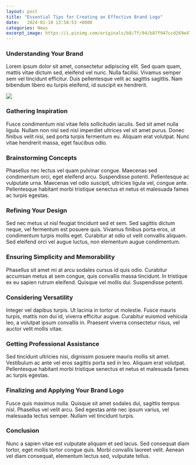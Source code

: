 ```yaml
---
layout: post
title: "Essential Tips for Creating an Effective Brand Logo"
date:   2024-01-18 13:58:53 +0000
categories: News
excerpt_image: https://i.pinimg.com/originals/b8/7f/94/b87f947ccd269e47c7f8995fc7ddaa09.jpg
---
```

### Understanding Your Brand
Lorem ipsum dolor sit amet, consectetur adipiscing elit. Sed quam quam, mattis vitae dictum sed, eleifend vel nunc. Nulla facilisi. Vivamus semper sem vel tincidunt efficitur. Duis pellentesque velit ac sagittis sagittis. Nam bibendum libero eu turpis eleifend, id suscipit ex hendrerit.


![](https://i.pinimg.com/originals/b8/7f/94/b87f947ccd269e47c7f8995fc7ddaa09.jpg)
### Gathering Inspiration
Fusce condimentum nisl vitae felis sollicitudin iaculis. Sed sit amet nulla ligula. Nullam non nisl sed nisl imperdiet ultrices vel sit amet purus. Donec finibus velit nisi, sed porta turpis fermentum eu. Aliquam erat volutpat. Nunc vitae hendrerit massa, eget faucibus odio.

### Brainstorming Concepts
Phasellus nec lectus vel quam pulvinar congue. Maecenas sed condimentum orci, eget eleifend arcu. Suspendisse potenti. Pellentesque ac vulputate urna. Maecenas vel odio suscipit, ultricies ligula vel, congue ante. Pellentesque habitant morbi tristique senectus et netus et malesuada fames ac turpis egestas.

### Refining Your Design  
Sed nec metus ut nisl feugiat tincidunt sed et sem. Sed sagittis dictum neque, vel fermentum est posuere quis. Vivamus finibus porta eros, ut condimentum turpis mollis eget. Curabitur at odio ut velit convallis aliquam. Sed eleifend orci vel augue luctus, non elementum augue condimentum.

### Ensuring Simplicity and Memorability
Phasellus sit amet mi at arcu sodales cursus id quis odio. Curabitur accumsan metus at sem congue, quis convallis massa tincidunt. In tristique ex eu sapien rutrum eleifend. Quisque vel mollis dui. Suspendisse potenti.

### Considering Versatility
Integer vel dapibus turpis. Ut lacinia in tortor ut molestie. Fusce mauris turpis, mattis non dui id, viverra efficitur augue. Curabitur euismod vehicula leo, a volutpat ipsum convallis in. Praesent viverra consectetur risus, vel auctor velit mollis vitae. 

### Getting Professional Assistance
Sed tincidunt ultricies nisi, dignissim posuere mauris mollis sit amet. Vestibulum ac ante vel eros sagittis porta sed in leo. Aliquam erat volutpat. Pellentesque habitant morbi tristique senectus et netus et malesuada fames ac turpis egestas. 

### Finalizing and Applying Your Brand Logo
Fusce quis maximus nulla. Quisque sit amet sodales dui, sagittis tempus nisl. Phasellus vel velit arcu. Sed egestas ante nec ipsum varius, vel malesuada lectus semper. Nullam vel tincidunt turpis. 

### Conclusion
Nunc a sapien vitae est vulputate aliquam et sed lacus. Sed consequat diam tortor, eget mollis tortor congue quis. Morbi convallis laoreet velit. Aenean vel diam consequat, elementum lectus sed, vulputate tellus.